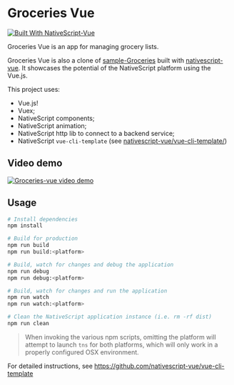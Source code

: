 # Groceries Vue

[![Built With NativeScript-Vue](https://img.shields.io/badge/built_with-nativescript--vue-42B883.svg)](https://nativescript-vue.org/#/)

Groceries Vue is an app for managing grocery lists.

Groceries Vue  is also a clone of [sample-Groceries](https://github.com/NativeScript/sample-Groceries)
built with [nativescript-vue](https://github.com/rigor789/nativescript-vue). It
showcases the potential of the NativeScript platform using the Vue.js.

This project uses:

- Vue.js!
- Vuex;
- NativeScript components;
- NativeScript animation;
- NativeScript http lib to connect to a backend service;
- NativeScript `vue-cli-template` (see [nativescript-vue/vue-cli-template/](https://github.com/nativescript-vue/vue-cli-template/))

## Video demo

[![Groceries-vue video demo](https://img.youtube.com/vi/4CdLCR_sYPc/0.jpg)](https://www.youtube.com/watch?v=4CdLCR_sYPc)

## Usage

``` bash
# Install dependencies
npm install

# Build for production
npm run build
npm run build:<platform>

# Build, watch for changes and debug the application
npm run debug
npm run debug:<platform>

# Build, watch for changes and run the application
npm run watch
npm run watch:<platform>

# Clean the NativeScript application instance (i.e. rm -rf dist)
npm run clean
```

> When invoking the various npm scripts, omitting the platform will attempt to launch `tns` for both platforms, which will only work in a properly configured OSX environment.

For detailed instructions, see https://github.com/nativescript-vue/vue-cli-template